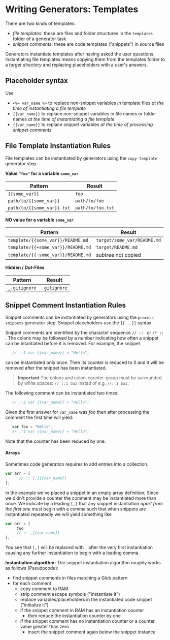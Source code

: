 # Writing Generators: Templates

There are two kinds of templates:

- *file templates*:
  these are files and folder structures in the `templates` folder of a generator
  task
- *snippet comments*:
  these are code templates ("snippets") in source files

Generators instantiate templates after having asked the user questions.
Instantiating file templates means copying them from the templates folder to a
*target directory* and replacing placeholders with a user's answers.

## Placeholder syntax

Use
- `<%= var_name %>` to replace non-snippet variables *in* template files *at the time of instantiating a file template*
- `{{var_name}}` to replace non-snippet variables in file names or folder names *at the time of instantiating a file template*.
- `{{var_name}}` to replace snippet variables *at the time of processing snippet comments*

## File Template Instantiation Rules

File templates can be instantiated by generators using the `copy-template`
generator step.

**Value `"foo"` for a variable `some_var`**

| Pattern        | Result
|----------------|-------------------------------|
| `{{some_var}}` | `foo`
| `path/to/{{some_var}}` | `path/to/foo`
| `path/to/{{some_var}}.txt` | `path/to/foo.txt`

**NO value for a variable `some_var`**

| Pattern        | Result
|----------------|-------------------------------|
| `template/{{some_var}}/README.md`  | `target/some_var/README.md`
| `template/{{+some_var}}/README.md` | `target/README.md`
| `template/{{-some_var}}/README.md` | subtree not copied

**Hidden / Dot-Files**

| Pattern        | Result
|----------------|-------------------------------|
| `_.gitignore`  | `.gitignore`

## Snippet Comment Instantiation Rules

Snippet comments can be instantiated by generators using the `process-snippets`
generator step. Snippet placeholders use the `{{...}}` syntax.

Snippet comments are identified by the character sequence `// :: ` or `/* :: `.
The colons may be followed by a number indicating how often a snippet can be
intantiated before it is removed. For example, the snippet
```js
   // ::1 var {{var_name}} = "Hello";
```
can be instantiated only once. Then its counter is reduced to 0 and it will be
removed after the snippet has been instantiated.

 > **Important** The colons and colon-counter-group must be surrounded by white spaces: `// ::1 baz` instad of e.g. `//::1 baz`.

The following comment can be instantiated two times:
```js
   // ::2 var {{var_name}} = "Hello";
```
Given the first answer for `var_name` was *foo* then after processing the
comment the first time will yield:
```js
   var foo = "Hello";
   // ::1 var {{var_name}} = "Hello";
```
Note that the counter has been reduced by one.

#### Arrays
Sometimes code generation requires to add entries into a collection.
```js
var arr = [
      // :: [,]{{var_name}}
];
```
In the example we've placed a snippet in an empty array definition; Since we
didn't provide a counter the comment may be instantiated more than once. We
indicate by a leading `[,]` that any snippet instantiation
*apart from the first one* must begin with a comma such that when snippets are
instantiated repeatedly we will yield something like
```js
var arr = [
     foo
     // :: ,{{var_name}}
];
```
You see that `[,]` will be replaced with `,` after the very first instantiation
causing any further instantiation to begin with a leading comma.

**Instantiation algorithm:**
The snippet instantiation algorithm roughly works as follows (Pseudocode):

   - find snippet comments in files matching a Glob pattern
   - for each comment
     - copy comment to RAM
     - strip comment escape symbols ("instantiate it")
     - replace variables/placeholders in the instantiated code snippet ("initialize it")
     - if the snippet comment in RAM has an instantiation counter
       - then reduce the instantiation counter by one
     - if the snippet comment has no instantiation counter or a counter value greater than zero
       - insert the snippet comment again below the snippet instance
